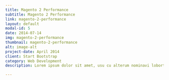 ```yaml
---
title: Magento 2 Performance
subtitle: Magento 2 Performance
link: magento-2-performance
layout: default
modal-id: 5
date: 2014-07-14
img: magento-2-performance
thumbnail: magento-2-performance
alt: image-alt
project-date: April 2014
client: Start Bootstrap
category: Web Development
description: Lorem ipsum dolor sit amet, usu cu alterum nominavi lobortis. At duo novum diceret. Tantas apeirian vix et, usu sanctus postulant inciderint ut, populo diceret necessitatibus in vim. Cu eum dicam feugiat noluisse.

---
```

